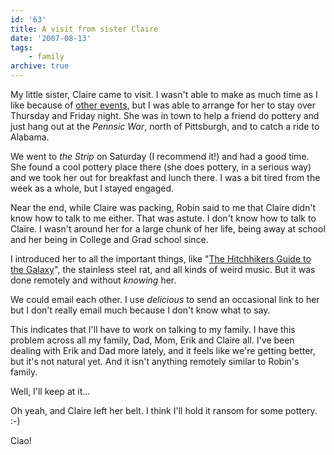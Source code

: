 ```yaml
---
id: '63'
title: A visit from sister Claire
date: '2007-08-13'
tags:
    - family
archive: true
---
```


My little sister, Claire came to visit. I wasn't able to make as much time as
I like because of [other events](/auf-wiedersehen-oma/), but I was able to
arrange for her to stay over Thursday and Friday night. She was in town to
help a friend do pottery and just hang out at the _Pennsic War_, north of
Pittsburgh, and to catch a ride to Alabama.

We went to _the Strip_ on Saturday (I recommend it!) and had a good time. She
found a cool pottery place there (she does pottery, in a serious way) and we
took her out for breakfast and lunch there. I was a bit tired from the week as
a whole, but I stayed engaged.

Near the end, while Claire was packing, Robin said to me that Claire didn't
know how to talk to me either. That was astute. I don't know how to talk to
Claire. I wasn't around her for a large chunk of her life, being away at
school and her being in College and Grad school since.

I introduced her to all the important things, like
"[The Hitchhikers Guide to the Galaxy](http://en.wikipedia.org/wiki/The_Hitchhiker's_Guide_to_the_Galaxy)",
the stainless steel rat, and all kinds of weird music. But it was done
remotely and without _knowing_ her.

We could email each other. I use _delicious_ to send an occasional link to her
but I don't really email much because I don't know what to say.

This indicates that I'll have to work on talking to my family. I have this
problem across all my family, Dad, Mom, Erik and Claire all. I've been dealing
with Erik and Dad more lately, and it feels like we're getting better, but
it's not natural yet. And it isn't anything remotely similar to Robin's
family.

Well, I'll keep at it…

Oh yeah, and Claire left her belt. I think I'll hold it ransom for some
pottery. :-)

Ciao!
